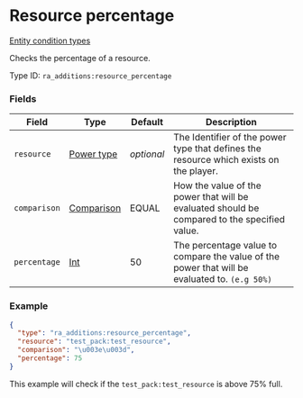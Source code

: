 # Resource percentage
[Entity condition types](../entity_condition_types_types.md)

Checks the percentage of a resource.

Type ID: `ra_additions:resource_percentage`
### Fields
Field | Type | Default | Description
------|------|---------|-------------
`resource` | [Power type](../data_types/power_type.md) | _optional_ | The Identifier of the power type that defines the resource which exists on the player.
`comparison` | [Comparison](../data_types/comparison.md) | EQUAL | How the value of the power that will be evaluated should be compared to the specified value.
`percentage` | [Int](../data_types/int.md) | 50 | The percentage value to compare the value of the power that will be evaluated to. `(e.g 50%)`

### Example
```json
{
  "type": "ra_additions:resource_percentage",
  "resource": "test_pack:test_resource",
  "comparison": "\u003e\u003d",
  "percentage": 75
}
```
This example will check if the `test_pack:test_resource` is above 75% full.
